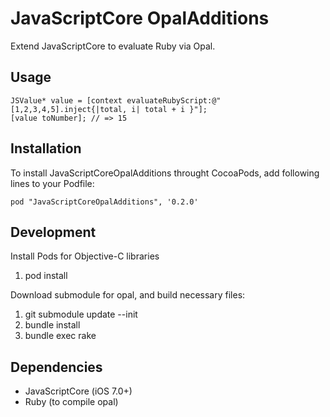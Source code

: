 # JavaScriptCore OpalAdditions

Extend JavaScriptCore to evaluate Ruby via Opal.

## Usage

```
JSValue* value = [context evaluateRubyScript:@"[1,2,3,4,5].inject{|total, i| total + i }"];
[value toNumber]; // => 15
```

## Installation

To install JavaScriptCoreOpalAdditions throught CocoaPods, add following lines to your Podfile:

```
pod "JavaScriptCoreOpalAdditions", '0.2.0'

```

## Development

Install Pods for Objective-C libraries

1. pod install

Download submodule for opal, and build necessary files:

1. git submodule update --init
2. bundle install
3. bundle exec rake

## Dependencies

- JavaScriptCore (iOS 7.0+)
- Ruby (to compile opal)

